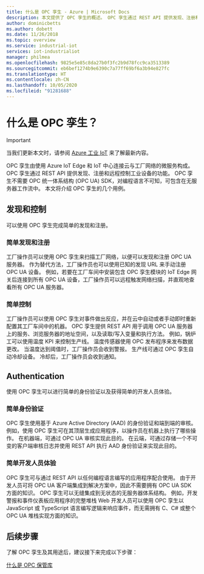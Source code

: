```yaml
---
title: 什么是 OPC 孪生 - Azure | Microsoft Docs
description: 本文提供了 OPC 孪生的概述。 OPC 孪生通过 REST API 提供发现、注册和远程控制工业设备的功能。
author: dominicbetts
ms.author: dobett
ms.date: 11/26/2018
ms.topic: overview
ms.service: industrial-iot
services: iot-industrialiot
manager: philmea
ms.openlocfilehash: 9825e5e85c8da27b0f3fc2b9d78fcc9ca3513389
ms.sourcegitcommit: eb6bef1274b9e6390c7a77ff69bf6a3b94e827fc
ms.translationtype: HT
ms.contentlocale: zh-CN
ms.lasthandoff: 10/05/2020
ms.locfileid: "91281688"
---
```

# <a name="what-is-opc-twin"></a>什么是 OPC 孪生？

> [!IMPORTANT]
> 当我们更新本文时，请参阅 [Azure 工业 IoT](https://azure.github.io/Industrial-IoT/) 来了解最新内容。

OPC 孪生由使用 Azure IoT Edge 和 IoT 中心连接云与工厂网络的微服务构成。 OPC 孪生通过 REST API 提供发现、注册和远程控制工业设备的功能。 OPC 孪生不需要 OPC 统一体系结构 (OPC UA) SDK，对编程语言不可知，可包含在无服务器工作流中。 本文将介绍 OPC 孪生的几个用例。

## <a name="discovery-and-control"></a>发现和控制
可以使用 OPC 孪生完成简单的发现和注册。

### <a name="simple-discovery-and-registration"></a>简单发现和注册
工厂操作员可以使用 OPC 孪生来扫描工厂网络，以便可以发现和注册 OPC UA 服务器。 作为替代方法，工厂操作员也可以使用已知的发现 URL 来手动注册 OPC UA 设备。 例如，若要在工厂车间中安装包含 OPC 孪生模块的 IoT Edge 网关后连接到所有 OPC UA 设备，工厂操作员可以远程触发网络扫描，并直观地查看所有 OPC UA 服务器。 

### <a name="simple-control"></a>简单控制
工厂操作员可以使用 OPC 孪生对事件做出反应，并在云中自动或者手动即时重新配置其工厂车间中的机器。 OPC 孪生提供 REST API 用于调用 OPC UA 服务器上的服务、浏览服务器的地址空间，以及读取/写入变量和执行方法。 例如，锅炉工可以使用温度 KPI 来控制生产线。 温度传感器使用 OPC 发布程序来发布数据更改。 当温度达到阈值时，工厂操作员会收到警报。 生产线可通过 OPC 孪生自动冷却设备。 冷却后，工厂操作员会收到通知。

## <a name="authentication"></a>Authentication
使用 OPC 孪生可以进行简单的身份验证以及获得简单的开发人员体验。

### <a name="simple-authentication"></a>简单身份验证 
OPC 孪生使用基于 Azure Active Directory (AAD) 的身份验证和端到端的审核。 例如，使用 OPC 孪生可在其顶层生成应用程序，以操作员在机器上执行了哪些操作。 在机器端，可通过 OPC UA 审核实现此目的。 在云端，可通过存储一个不可变的客户端审核日志并使用 REST API 执行 AAD 身份验证来实现此目的。

### <a name="simple-developer-experience"></a>简单开发人员体验 
OPC 孪生可与通过 REST API 以任何编程语言编写的应用程序配合使用。 由于开发人员可将 OPC UA 客户端集成到解决方案中，因此不需要拥有 OPC UA SDK 方面的知识。 OPC 孪生可以无缝集成到无状态的无服务器体系结构。 例如，开发警报和事件仪表板应用程序的完整堆栈 Web 开发人员可以使用 OPC 孪生以 JavaScript 或 TypeScript 语言编写逻辑来响应事件，而无需拥有 C、C# 或整个 OPC UA 堆栈实现方面的知识。 

## <a name="next-steps"></a>后续步骤

了解 OPC 孪生及其用途后，建议接下来完成以下步骤：

[什么是 OPC 保管库](overview-opc-vault.md)